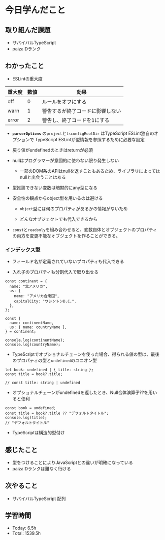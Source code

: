 # 今日学んだこと
## 取り組んだ課題
- サバイバルTypeScript
- paiza Dランク
## わかったこと
- ESLintの重大度

| **重大度** | **数値** | **効果** |
| --- | --- | --- |
| off | 0 | ルールをオフにする |
| warn | 1 | 警告するが終了コードに影響しない |
| error | 2 | 警告し、終了コードを1にする |

- **`parserOptions`** の`project`と`tsconfigRootDir` はTypeScript ESLint独自のオプションで
TypeScript ESLintが型情報を参照するために必要な設定

- 戻り値がundefinedのときはreturnが必須

- nullはプログラマーが意図的に使わない限り発生しない

    - 一部のDOM系のAPIはnullを返すこともあるため、ライブラリによってはnullと出会うことはある

- 型推論できない変数は暗黙的にany型になる

- 安全性の観点からobject型を用いるのは避ける

    - `object`型には何のプロパティがあるかの情報がないため

    - どんなオブジェクトでも代入できるから

- `const`と`readonly`を組み合わせると、変数自体とオブジェクトのプロパティの両方を変更不能なオブジェクトを作ることができる。

### インデックス型

- フィールド名が定義されていないプロパティも代入できる

- 入れ子のプロパティも分割代入で取り出せる

```tsx
const continent = {
  name: "北アメリカ",
  us: {
    name: "アメリカ合衆国",
    capitalCity: "ワシントンD.C.",
  },
};
 
const {
  name: continentName,
  us: { name: countryName },
} = continent;
 
console.log(continentName);
console.log(countryName);
```

- TypeScriptでオプショナルチェーンを使った場合、得られる値の型は、最後のプロパティの型と`undefined`のユニオン型

```tsx
let book: undefined | { title: string };
const title = book?.title;
       
// const title: string | undefined
```

- オプショナルチェーンがundefinedを返したとき、Null合体演算子??を用いると便利

```tsx
const book = undefined;
const title = book?.title ?? "デフォルトタイトル";
console.log(title);
// "デフォルトタイトル"
```
- TypeScriptは構造的型付け

## 感じたこと
- 型をつけることによりJavaScriptとの違いが明確になっている
- paiza Dランクは難なく行ける
## 次やること
- サバイバルTypeScript 配列
## 学習時間
- Today: 6.5h
- Total: 1539.5h